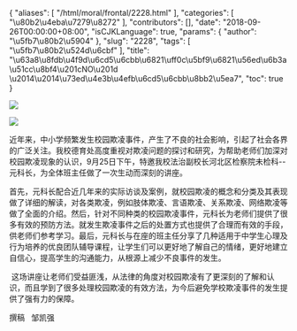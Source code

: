 {
    "aliases": [
        "/html/moral/frontal/2228.html"
    ],
    "categories": [
        "\u80b2\u4eba\u7279\u8272"
    ],
    "contributors": [],
    "date": "2018-09-26T00:00:00+08:00",
    "isCJKLanguage": true,
    "params": {
        "author": "\u5fb7\u80b2\u5904"
    },
    "slug": "2228",
    "tags": [
        "\u5fb7\u80b2\u524d\u6cbf"
    ],
    "title": "\u63a8\u8fdb\u4f9d\u6cd5\u6cbb\u6821\uff0c\u5bf9\u6821\u56ed\u6b3a\u51cc\u8bf4\u201cNO\u201d \u2014\u2014\u73ed\u4e3b\u4efb\u6cd5\u6cbb\u8bb2\u5ea7",
    "toc": true
}

  





![](https://cdn.tfls.online/mirror/full/aa001234f0b7df40c5454d1572b49dbd68212d76.jpg)




![](https://cdn.tfls.online/mirror/full/5b7fa015a64e6f9359c53074a03e2005f98e4e3b.jpg)




近年来，中小学频繁发生校园欺凌事件，产生了不良的社会影响，引起了社会各界的广泛关注。我校德育处高度重视对欺凌问题的探讨和研究，为帮助老师们加深对校园欺凌现象的认识，9月25日下午，特邀我校法治副校长河北区检察院未检科--元科长，为全体班主任做了一次生动而深刻的讲座。




首先，元科长配合近几年来的实际访谈及案例，就校园欺凌的概念和分类及其表现做了详细的解读，对各类欺凌，例如肢体欺凌、言语欺凌、关系欺凌、网络欺凌等做了全面的介绍。然后，针对不同种类的校园欺凌事件，元科长为老师们提供了很多有效的预防方法。就发生欺凌事件之后的处置方式也提供了合理而有效的手段，供老师们参考学习。最后，元科长与在座的班主任分享了几种适用于中学生心理及行为培养的优良团队辅导课程，让学生们可以更好地了解自己的情绪，更好地建立自信心，提高学生的沟通能力，从根源上减少不良事件的发生。




 这场讲座让老师们受益匪浅，从法律的角度对校园欺凌有了更深刻的了解和认识，而且学到了很多处理校园欺凌的有效方法，为今后避免学校欺凌事件的发生提供了强有力的保障。




撰稿   邹凯强


